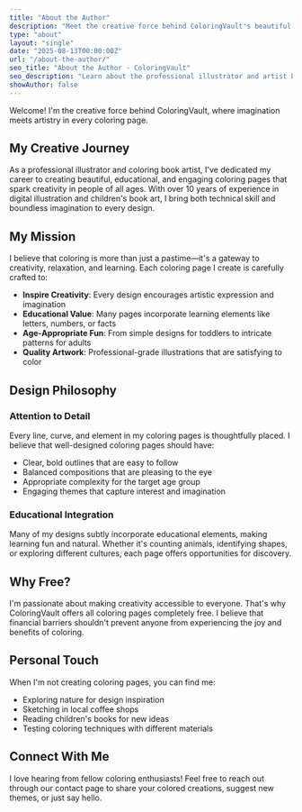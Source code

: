 ```yaml
---
title: "About the Author"
description: "Meet the creative force behind ColoringVault's beautiful and educational coloring pages"
type: "about"
layout: "single"
date: "2025-08-13T00:00:00Z"
url: "/about-the-author/"
seo_title: "About the Author - ColoringVault"
seo_description: "Learn about the professional illustrator and artist behind ColoringVault's high-quality coloring pages"
showAuthor: false
---
```


Welcome! I'm the creative force behind ColoringVault, where imagination meets artistry in every coloring page.

## My Creative Journey

As a professional illustrator and coloring book artist, I've dedicated my career to creating beautiful, educational, and engaging coloring pages that spark creativity in people of all ages. With over 10 years of experience in digital illustration and children's book art, I bring both technical skill and boundless imagination to every design.

## My Mission

I believe that coloring is more than just a pastime—it's a gateway to creativity, relaxation, and learning. Each coloring page I create is carefully crafted to:

- **Inspire Creativity**: Every design encourages artistic expression and imagination
- **Educational Value**: Many pages incorporate learning elements like letters, numbers, or facts
- **Age-Appropriate Fun**: From simple designs for toddlers to intricate patterns for adults
- **Quality Artwork**: Professional-grade illustrations that are satisfying to color

## Design Philosophy

### Attention to Detail

Every line, curve, and element in my coloring pages is thoughtfully placed. I believe that well-designed coloring pages should have:

- Clear, bold outlines that are easy to follow
- Balanced compositions that are pleasing to the eye
- Appropriate complexity for the target age group
- Engaging themes that capture interest and imagination

### Educational Integration

Many of my designs subtly incorporate educational elements, making learning fun and natural. Whether it's counting animals, identifying shapes, or exploring different cultures, each page offers opportunities for discovery.

## Why Free?

I'm passionate about making creativity accessible to everyone. That's why ColoringVault offers all coloring pages completely free. I believe that financial barriers shouldn't prevent anyone from experiencing the joy and benefits of coloring.

## Personal Touch

When I'm not creating coloring pages, you can find me:

- Exploring nature for design inspiration
- Sketching in local coffee shops
- Reading children's books for new ideas
- Testing coloring techniques with different materials

## Connect With Me

I love hearing from fellow coloring enthusiasts! Feel free to reach out through our contact page to share your colored creations, suggest new themes, or just say hello.